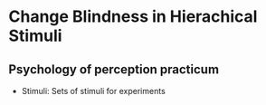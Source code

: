 # Change Blindness in Hierachical Stimuli

## Psychology of perception practicum 

- Stimuli: Sets of stimuli for experiments


